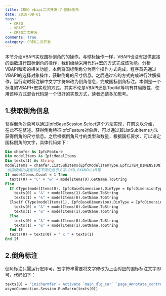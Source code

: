 ```yaml
---
title: CREO vbapi二次开发-7-国标倒角
date: 2018-08-01 
tags:
  - CREO
  - VBAPI
  - CREO二次开发
comments: true
category: CREO二次开发
---
```



本节介绍VBAPI实现国标倒角的的操作。与球标操作一样，VBAPI也没有提供直接的函数进行国标倒角的操作，我们继续采用代码+宏的方式完成该功能。分析VBAPI和宏的相关功能，本例将国标倒角分为两个操作方式完成。程序首先通过VBAPI的选择对象操作，获取倒角的尺寸信息。之后通过宏的方式完成进行注解操作，运行宏时将注解中文字字符串改为倒角信息，完成国标倒角标注。本例是一个标准的VBAPI+宏实现的方式，其实不论是VBAPI还是Toolkit等均有其局限性，使用该种方式混合代码是一个很好的实现方式，读者还请多加思考。

## 1.获取倒角信息

获得倒角对象可以通过IpfcBaseSession.Select这个方法实现，在前文以介绍，在此不在赘述。获得倒角特征IpfcFeature对象后，可以通过其ListSubItems方法获得倒角的尺寸信息。之后根据倒角尺寸的类型和数量，根据国标要求，可以设定国标倒角的文字，具体代码如下：

```vb
Dim chamfer As IpfcFeature
Dim modelItems As IpfcModelItems
Dim texts(1) As String
modelItems = chamfer.ListSubItems(EpfcModelItemType.EpfcITEM_DIMENSION)
'根据倒角的类型设定不同的显示文字,DXD,DXANGULAR等
If modelItems.Count = 1 Then
  texts(0) = "C" + "&" + modelItems(0).GetName.ToString
Else
  If CType(modelItems(0), IpfcBaseDimension).DimType = EpfcDimensionType.EpfcDIM_ANGULAR Then
    texts(0) = "&" + modelItems(1).GetName.ToString
    texts(1) = "&" + modelItems(0).GetName.ToString
  ElseIf CType(modelItems(1), IpfcBaseDimension).DimType = EpfcDimensionType.EpfcDIM_ANGULAR Then
    texts(0) = "&" + modelItems(0).GetName.ToString
    texts(1) = "&" + modelItems(1).GetName.ToString
  Else
    texts(0) = "&" + modelItems(0).GetName.ToString
    texts(1) = "&" + modelItems(1).GetName.ToString
  End If
  texts(0) = texts(0) + " x " + texts(1)
End If
```

## 2.倒角标注

倒角标注只需运行宏即可，宏字符串需要将文字修改为上面对应的国标标注文字即可，代码如下：

```vb
texts(0) = "imicharmfer ~ Activate `main_dlg_cur` `page_Annotate_control_btn`0 ;~ Command `ProCmdDwgCreateNote` ;#ISO LEADER;#ENTER;#HORIZONTAL;#TANGENT LEADER;#DEFAULT;#MAKE NOTE;#NO ARROW;@PAUSE_FOR_SCREEN_PICK;#PICK PNT;@PAUSE_FOR_SCREEN_PICK;" & texts(0) & ";;#DONE/RETURN;"
asyncConnection.Session.RunMacro(texts(0))
```
